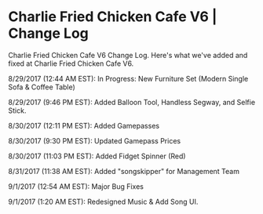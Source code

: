 # Charlie Fried Chicken Cafe V6 | Change Log
Charlie Fried Chicken Cafe V6 Change Log. Here's what we've added and fixed at Charlie Fried Chicken Cafe V6.

8/29/2017 (12:44 AM EST): In Progress: New Furniture Set (Modern Single Sofa & Coffee Table)

8/29/2017 (9:46 PM EST): Added Balloon Tool, Handless Segway, and Selfie Stick.

8/30/2017 (12:11 PM EST): Added Gamepasses

8/30/2017 (9:30 PM EST): Updated Gamepass Prices

8/30/2017 (11:03 PM EST): Added Fidget Spinner (Red)

8/31/2017 (11:38 AM EST): Added "songskipper" for Management Team

9/1/2017 (12:54 AM EST): Major Bug Fixes

9/1/2017 (1:20 AM EST): Redesigned Music & Add Song UI.
